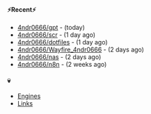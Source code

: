 #### ⚡Recent⚡

- [4ndr0666/gpt](https://github.com/4ndr0666/gpt) - (today)
- [4ndr0666/scr](https://github.com/4ndr0666/scr) - (1 day ago)
- [4ndr0666/dotfiles](https://github.com/4ndr0666/dotfiles) - (1 day ago)
- [4ndr0666/Wayfire_4ndr0666](https://github.com/4ndr0666/Wayfire_4ndr0666) - (2 days ago)
- [4ndr0666/nas](https://github.com/4ndr0666/nas) - (2 days ago)
- [4ndr0666/n8n](https://github.com/4ndr0666/n8n) - (2 weeks ago)

#### 💀
- [Engines](https://github.com/hoothin/SearchJumper/discussions/73)
- [Links](https://github.com/4ndr0666/Links/blob/main/README.md)

